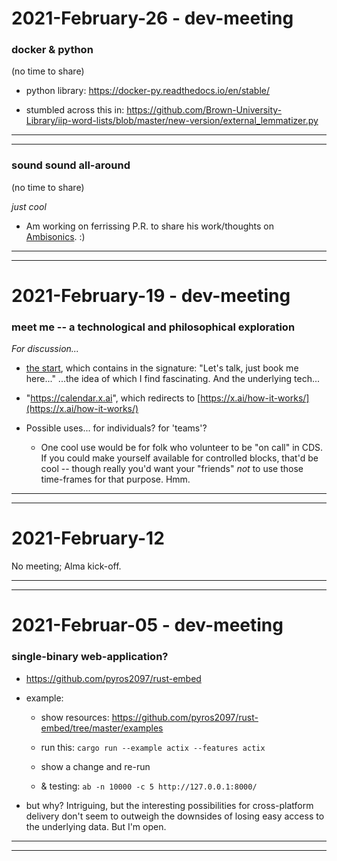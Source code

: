 
2021-February-26 - dev-meeting
==============================

### docker & python

(no time to share)

- python library: <https://docker-py.readthedocs.io/en/stable/>

- stumbled across this in: <https://github.com/Brown-University-Library/iip-word-lists/blob/master/new-version/external_lemmatizer.py>

---
---


### sound sound all-around

(no time to share)

_just cool_

- Am working on ferrissing P.R. to share his work/thoughts on [Ambisonics](https://en.wikipedia.org/wiki/Ambisonics).   :)

---
---


2021-February-19 - dev-meeting
==============================


### meet me -- a technological and philosophical exploration

_For discussion..._

- [the start](https://lists.clir.org/cgi-bin/wa?A2=ind2101&L=CODE4LIB&P=34403), which contains in the signature: "Let's talk, just book me here..." ...the idea of which I find fascinating. And the underlying tech...

- "https://calendar.x.ai", which redirects to [https://x.ai/how-it-works/](https://x.ai/how-it-works/)

- Possible uses... for individuals? for 'teams'?

    - One cool use would be for folk who volunteer to be "on call" in CDS. If you could make yourself available for controlled blocks, that'd be cool -- though really you'd want your "friends" _not_ to use those time-frames for that purpose. Hmm.

---
---


2021-February-12
================

No meeting; Alma kick-off.

---
---


2021-Februar-05 - dev-meeting
=============================

### single-binary web-application?

- <https://github.com/pyros2097/rust-embed>

- example:

    - show resources: <https://github.com/pyros2097/rust-embed/tree/master/examples>

    - run this: `cargo run --example actix --features actix`

    - show a change and re-run

    - & testing: `ab -n 10000 -c 5 http://127.0.0.1:8000/`

- but why? Intriguing, but the interesting possibilities for cross-platform delivery don't seem to outweigh the downsides of losing easy access to the underlying data. But I'm open.

---

---
